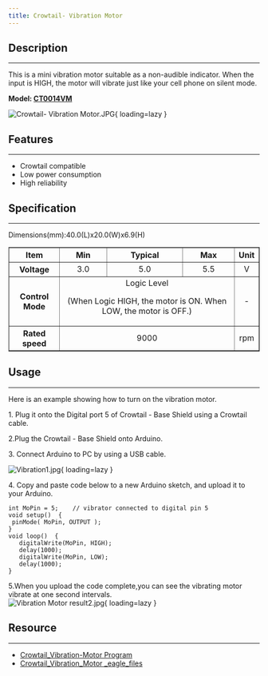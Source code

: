 ```yaml
---
title: Crowtail- Vibration Motor
---
```


## Description
-----------

This is a mini vibration motor suitable as a non-audible indicator. When the input is HIGH, the motor will vibrate just like your cell phone on silent mode.

**Model: [CT0014VM](http://www.elecrow.com/crowtail-vibration-motor-p-1246.html)**

![Crowtail- Vibration Motor.JPG](https://wiki.elecrow.com/images/thumb/6/61/Crowtail-_Vibration_Motor.JPG/600px-Crowtail-_Vibration_Motor.JPG){ loading=lazy }

## Features
--------

- Crowtail compatible
- Low power consumption
- High reliability

## Specification
-------------

Dimensions(mm):40.0(L)x20.0(W)x6.9(H)

<table border="1" cellspacing="0" width="100%">
   <tbody>
      <tr>
         <th scope="col" align="center"> Item</th>
         <th scope="col" align="center"> Min</th>
         <th scope="col" align="center"> Typical</th>
         <th scope="col" align="center"> Max</th>
         <th scope="col" align="center"> Unit</th>
      </tr>
      <tr>
         <th scope="row">Voltage</th>
         <td align="center">3.0</td>
         <td align="center">5.0</td>
         <td align="center">5.5</td>
         <td align="center">V</td>
      </tr>
      <tr>
         <th scope="row"> Control Mode</th>
         <td align="center" colspan="3">Logic Level <p>(When Logic HIGH, the motor is ON. When LOW, the motor is OFF.)</p></td>
         <td align="center">-</td>
      </tr>
      <tr>
         <th scope="row"> Rated speed</th>
         <td align="center" colspan="3">9000</td>
         <td align="center">rpm</td>
      </tr>
      <tr class="mw-empty-elt"></tr>
   </tbody>
</table>

## Usage
-----

Here is an example showing how to turn on the vibration motor.

1\. Plug it onto the Digital port 5 of Crowtail - Base Shield using a Crowtail cable.

2.Plug the Crowtail - Base Shield onto Arduino.

3\. Connect Arduino to PC by using a USB cable.

![Vibration1.jpg](https://wiki.elecrow.com/images/thumb/9/93/Vibration1.jpg/400px-Vibration1.jpg){ loading=lazy }

4\. Copy and paste code below to a new Arduino sketch, and upload it to your Arduino.

```
int MoPin = 5;    // vibrator connected to digital pin 5
void setup()  { 
 pinMode( MoPin, OUTPUT );
}  
void loop()  {  
   digitalWrite(MoPin, HIGH);         
   delay(1000);                           
   digitalWrite(MoPin, LOW);         
   delay(1000); 
}
```

5.When you upload the code complete,you can see the vibrating motor vibrate at one second intervals.  
![Vibration Motor result2.jpg](https://wiki.elecrow.com/images/thumb/b/bb/Vibration_Motor_result2.jpg/400px-Vibration_Motor_result2.jpg){ loading=lazy }

## Resource
--------

- [Crowtail\_Vibration-Motor Program](../../files/Vibration-sensor-zip.md)
- [Crowtail\_Vibration\_Motor \_eagle\_files](../../files/Crowtail-Vibration-Motor-eagle-files-zip.md)